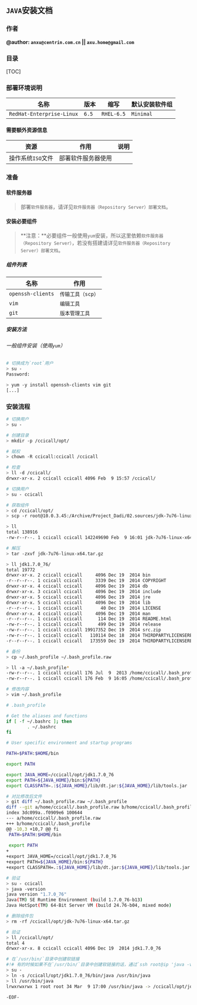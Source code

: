 ## `JAVA`安装文档

### 作者

**@author: `anxu@centrin.com.cn` || `axu.home@gmail.com`**

### 目录

[TOC]

### 部署环境说明

名称|版本|缩写|默认安装软件组
---|---|---|---
`RedHat-Enterprise-Linux`|`6.5`|`RHEL-6.5`|`Minimal`

#### 需要额外资源信息

资源|作用|说明
---|---|---
操作系统`ISO`文件|部署软件服务器使用|

### 准备

#### 软件服务器

> 部署`软件服务器`，请详见`软件服务器（Repository Server）部署文档`。

#### 安装必要组件

> **注意：**必要组件一般使用`yum`安装，所以这里依赖`软件服务器（Repository Server）`，若没有搭建请详见`软件服务器（Repository Server）部署文档`。

##### 组件列表

名称|作用
---|---
`openssh-clients`|`传输工具（scp）`
`vim`|`编辑工具`
`git`|`版本管理工具`

##### 安装方法

###### 一般组件安装（使用`yum`）

```bash
# 切换成为`root`用户
> su - 
Password: 

> yum -y install openssh-clients vim git
[...]
```

### 安装流程

```bash
# 切换用户
> su - 

# 创建目录
> mkdir -p /ccicall/opt/

# 赋权
> chown -R ccicall:ccicall /ccicall

# 检查
> ll -d /ccicall/
drwxr-xr-x. 2 ccicall ccicall 4096 Feb  9 15:57 /ccicall/

# 切换用户
> su - ccicall

# 获取组件
> cd /ccicall/opt/
> scp -r root@10.0.3.45:/Archive/Project_Dadi/02.sources/jdk-7u76-linux-x64.tar.gz ./

> ll
total 138916
-rw-r--r--. 1 ccicall ccicall 142249690 Feb  9 16:01 jdk-7u76-linux-x64.tar.gz

# 解压
> tar -zxvf jdk-7u76-linux-x64.tar.gz

> ll jdk1.7.0_76/
total 19772
drwxr-xr-x. 2 ccicall ccicall     4096 Dec 19  2014 bin
-r--r--r--. 1 ccicall ccicall     3339 Dec 19  2014 COPYRIGHT
drwxr-xr-x. 4 ccicall ccicall     4096 Dec 19  2014 db
drwxr-xr-x. 3 ccicall ccicall     4096 Dec 19  2014 include
drwxr-xr-x. 5 ccicall ccicall     4096 Dec 19  2014 jre
drwxr-xr-x. 5 ccicall ccicall     4096 Dec 19  2014 lib
-r--r--r--. 1 ccicall ccicall       40 Dec 19  2014 LICENSE
drwxr-xr-x. 4 ccicall ccicall     4096 Dec 19  2014 man
-r--r--r--. 1 ccicall ccicall      114 Dec 19  2014 README.html
-rw-r--r--. 1 ccicall ccicall      499 Dec 19  2014 release
-rw-r--r--. 1 ccicall ccicall 19917352 Dec 19  2014 src.zip
-rw-r--r--. 1 ccicall ccicall   110114 Dec 18  2014 THIRDPARTYLICENSEREADME-JAVAFX.txt
-r--r--r--. 1 ccicall ccicall   173559 Dec 19  2014 THIRDPARTYLICENSEREADME.txt

# 备份
> cp ~/.bash_profile ~/.bash_profile.raw

> ll -a ~/.bash_profile*
-rw-r--r--. 1 ccicall ccicall 176 Jul  9  2013 /home/ccicall/.bash_profile
-rw-r--r--. 1 ccicall ccicall 176 Feb  9 16:05 /home/ccicall/.bash_profile.raw

# 修改内容
> vim ~/.bash_profile
```

```bash
# .bash_profile

# Get the aliases and functions
if [ -f ~/.bashrc ]; then
        . ~/.bashrc
fi

# User specific environment and startup programs

PATH=$PATH:$HOME/bin

export PATH

export JAVA_HOME=/ccicall/opt/jdk1.7.0_76
export PATH=${JAVA_HOME}/bin:${PATH}
export CLASSPATH=.:${JAVA_HOME}/lib/dt.jar:${JAVA_HOME}/lib/tools.jar
```

```bash
# 对比修改后文件
> git diff ~/.bash_profile.raw ~/.bash_profile
diff --git a/home/ccicall/.bash_profile.raw b/home/ccicall/.bash_profile
index 3dc099a..f0909e6 100644
--- a/home/ccicall/.bash_profile.raw
+++ b/home/ccicall/.bash_profile
@@ -10,3 +10,7 @@ fi
 PATH=$PATH:$HOME/bin
 
 export PATH
+
+export JAVA_HOME=/ccicall/opt/jdk1.7.0_76
+export PATH=${JAVA_HOME}/bin:${PATH}
+export CLASSPATH=.:${JAVA_HOME}/lib/dt.jar:${JAVA_HOME}/lib/tools.jar

# 验证
> su - ccicall
> java -version
java version "1.7.0_76"
Java(TM) SE Runtime Environment (build 1.7.0_76-b13)
Java HotSpot(TM) 64-Bit Server VM (build 24.76-b04, mixed mode)

# 删除组件包
> rm -rf /ccicall/opt/jdk-7u76-linux-x64.tar.gz

# 验证
> ll /ccicall/opt/
total 4
drwxr-xr-x. 8 ccicall ccicall 4096 Dec 19  2014 jdk1.7.0_76

# 在`/usr/bin/`目录中创建软链接
#!# 有的时候如果不在`/usr/bin/`目录中创建软链接的话，通过`ssh root@ip 'java -version'`会包找不到java的错误
> su - 
> ln -s /ccicall/opt/jdk1.7.0_76/bin/java /usr/bin/java
> ll /usr/bin/java
lrwxrwxrwx 1 root root 34 Mar  9 17:00 /usr/bin/java -> /ccicall/opt/jdk1.7.0_76/bin/java
```

`-EOF-`


